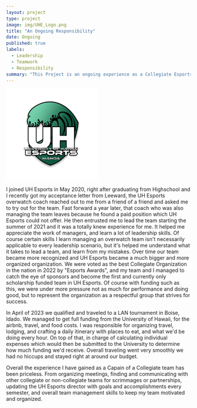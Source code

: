 ```yaml
---
layout: project
type: project
image: img/UHE_Logo.png
title: "An Ongoing Responsibility"
date: Ongoing
published: true
labels:
  - Leadership
  - Teamwork
  - Responsibility 
summary: "This Project is an ongoing experience as a Collegiate Esports Captain and Player. The difficulties, the good the bad, and the many things I've learned."
---
```


 <img width="250px" class="rounded float-start pe-4" src="../img/UHE_Logo.png">

I joined UH Esports in May 2020, right after graduating from Highschool and I recently got my acceptance letter from Leeward, the UH Esports overwatch coach reached out to me from a friend of a friend and asked me to try out for the team. Fast forward a year later, that coach who was also managing the team leaves because he found a paid position which UH Esports could not offer. He then entrusted me to lead the team starting the summer of 2021 and it was a totally knew experience for me. It helped me appreciate the work of managers, and learn a lot of leadership skills. Of course certain skills I learn managing an overwatch team isn't necessarily applicable to every leadership scenario, but it's helped me understand what it takes to lead a team, and learn from my mistakes. Over time our team became more recognized and UH Esports became a much bigger and more organized organization. We were voted as the best Collegiate Organization in the nation in 2022 by "Esports Awards", and my team and I managed to catch the eye of sponsors and become the first and currently only scholarship funded team in UH Esports. Of course with funding such as this, we were under more pressure not as much for performance and doing good, but to represent the organization as a respectful group that strives for success.

In April of 2023 we qualified and traveled to a LAN tournament in Boise, Idado. We managed to get full funding from the University of Hawaii, for the airbnb, travel, and food costs. I was responsible for organizing travel, lodging, and crafting a daily itinerary with places to eat, and what we'd be doing every hour. On top of that, in charge of calculating individual expenses which would then be submitted to the University to determine how much funding we'd receive. Overall traveling went very smoothly we had no hiccups and stayed right at around our budget. 

Overall the experience I have gained as a Capain of a Collegiate team has been priceless. From organizing meetings, finding and communicating with other collegiate or non-collegiate teams for scrimmages or partnerships, updating the UH Esports director with goals and accomplishments every semester, and overall team management skills to keep my team motivated and organized.

